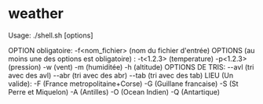 # weather

Usage: ./shell.sh [options]

OPTION obligatoire:
    -f<nom_fichier> (nom du fichier d'entrée)
OPTIONS (au moins une des options est obligatoire) :
    -t<1.2.3> (temperature)
    -p<1.2.3> (pression)
    -w (vent)
    -m (humiditée)
    -h (altitude)
OPTIONS DE TRIS:
    --avl (tri avec des avl)
    --abr (tri avec des abr)
    --tab (tri avec des tab)
LIEU (Un valide):
    -F (France metropolitaine+Corse)
    -G (Guillane francaise)
    -S (St Perre et Miquelon)
    -A (Antilles)
    -O (Ocean Indien)
    -Q (Antartique)
